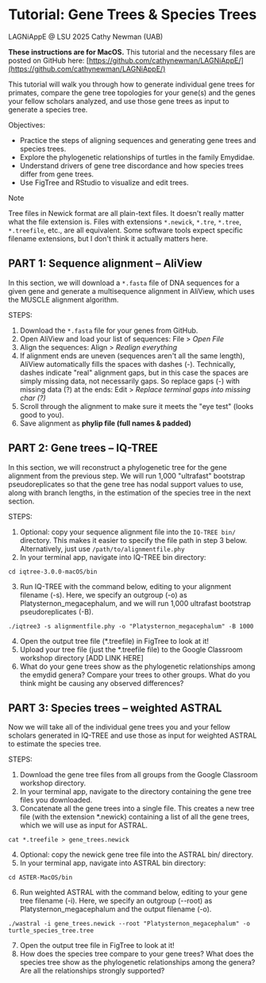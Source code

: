 # Tutorial: Gene Trees & Species Trees

LAGNiAppE @ LSU 2025
Cathy Newman (UAB)

**These instructions are for MacOS.** This tutorial and the necessary files are posted on GitHub here: [https://github.com/cathynewman/LAGNiAppE/](https://github.com/cathynewman/LAGNiAppE/)

This tutorial will walk you through how to generate individual gene trees for primates, compare the gene tree topologies for your gene(s) and the genes your fellow scholars analyzed, and use those gene trees as input to generate a species tree.

Objectives:
* Practice the steps of aligning sequences and generating gene trees and species trees.
* Explore the phylogenetic relationships of turtles in the family Emydidae.
* Understand drivers of gene tree discordance and how species trees differ from gene trees.
* Use FigTree and RStudio to visualize and edit trees.

> [!NOTE]
> Tree files in Newick format are all plain-text files. It doesn't really matter what the file extension is. Files with extensions `*.newick`, `*.tre`, `*.tree`, `*.treefile`, etc., are all equivalent. Some software tools expect specific filename extensions, but I don't think it actually matters here.

## PART 1: Sequence alignment – AliView

In this section, we will download a `*.fasta` file of DNA sequences for a given gene and generate a multisequence alignment in AliView, which uses the MUSCLE alignment algorithm.

STEPS:
1. Download the `*.fasta` file for your genes from GitHub.
2. Open AliView and load your list of sequences:  File > *Open File*
3. Align the sequences:  Align > *Realign everything*
4. If alignment ends are uneven (sequences aren't all the same length), AliView automatically fills the spaces with dashes (-). Technically, dashes indicate "real" alignment gaps, but in this case the spaces are simply missing data, not necessarily gaps. So replace gaps (-) with missing data (?) at the ends:  Edit > *Replace terminal gaps into missing char (?)*
5. Scroll through the alignment to make sure it meets the "eye test" (looks good to you).
6. Save alignment as **phylip file (full names & padded)**

## PART 2: Gene trees – IQ-TREE

In this section, we will reconstruct a phylogenetic tree for the gene alignment from the previous step. We will run 1,000 "ultrafast" bootstrap pseudoreplicates so that the gene tree has nodal support values to use, along with branch lengths, in the estimation of the species tree in the next section.

STEPS:
1. Optional: copy your sequence alignment file into the `IQ-TREE bin/` directory. This makes it easier to specify the file path in step 3 below. Alternatively, just use `/path/to/alignmentfile.phy`
2. In your terminal app, navigate into IQ-TREE bin directory:

```
cd iqtree-3.0.0-macOS/bin
```

3. Run IQ-TREE with the command below, editing to your alignment filename (-s). Here, we specify an outgroup (-o) as Platysternon_megacephalum, and we will run 1,000 ultrafast bootstrap pseudoreplicates (-B).

```
./iqtree3 -s alignmentfile.phy -o "Platysternon_megacephalum" -B 1000
```

4. Open the output tree file (*.treefile) in FigTree to look at it!
5. Upload your tree file (just the *.treefile file) to the Google Classroom workshop directory [ADD LINK HERE]
6. What do your gene trees show as the phylogenetic relationships among the emydid genera? Compare your trees to other groups. What do you think might be causing any observed differences?

## PART 3: Species trees – weighted ASTRAL

Now we will take all of the individual gene trees you and your fellow scholars generated in IQ-TREE and use those as input for weighted ASTRAL to estimate the species tree.

STEPS:
1. Download the gene tree files from all groups from the Google Classroom workshop directory.
2. In your terminal app, navigate to the directory containing the gene tree files you downloaded.
3. Concatenate all the gene trees into a single file. This creates a new tree file (with the extension *.newick) containing a list of all the gene trees, which we will use as input for ASTRAL.

```
cat *.treefile > gene_trees.newick
```

4. Optional: copy the newick gene tree file into the ASTRAL bin/ directory.
5. In your terminal app, navigate into ASTRAL bin directory:

```
cd ASTER-MacOS/bin
```

6. Run weighted ASTRAL with the command below, editing to your gene tree filename (-i). Here, we specify an outgroup (--root) as Platysternon_megacephalum and the output filename (-o).

```
./wastral -i gene_trees.newick --root "Platysternon_megacephalum" -o turtle_species_tree.tree
```

7. Open the output tree file in FigTree to look at it!
8. How does the species tree compare to your gene trees? What does the species tree show as the phylogenetic relationships among the genera? Are all the relationships strongly supported?
